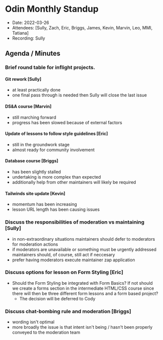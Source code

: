 # Odin Monthly Standup 

* Date: 2022-03-26
* Attendees: [Sully, Zach, Eric, Briggs, James, Kevin, Marvin, Leo, MMI, Tatiana]
* Recording: Sully

## Agenda / Minutes

### Brief round table for inflight projects.

#### Git rework [Sully]
  - at least practically done
  - one final pass through is needed then Sully will close the last issue
#### DS&A course [Marvin]
  - still marching forward
  - progress has been slowed because of external factors
#### Update of lessons to follow style guidelines [Eric]
  - still in the groundwork stage
  - almost ready for community involvement
#### Database course [Briggs]
  - has been slightly stalled
  - undertaking is more complex than expected
  - additionally help from other maintainers will likely be required
#### Tailwinds site update [Kevin]
  - momentum has been increasing
  - lesson URL length has been causing issues

### Discuss the responsibilities of moderation vs maintaining [Sully]
  - in non-extraordinary situations maintainers should defer to moderators for moderation actions
  - if moderators are unavailable or something must be urgently addressed maintainers should, of course, still act if neccesary
  - prefer having moderators execute maintainer zap application

### Discuss options for lesson on Form Styling [Eric]
  - Should the Form Styling be integrated with Form Basics? If not should we create a forms section in the intermediate HTML/CSS course since there will then be three different form lessons and a form based project?
    - The decision will be deferred to Cody

### Discuss chat-bombing rule and moderation [Briggs]
  - wording isn't optimal
  - more broadly the issue is that intent isn't being / hasn't been properly conveyed to the moderation team
